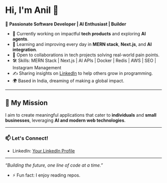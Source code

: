# Hi, I'm Anil 👋

🎯 **Passionate Software Developer | AI Enthusiast | Builder**

- 🔭 Currently working on impactful **tech products** and exploring **AI agents**.
- 🌱 Learning and improving every day in **MERN stack**, **Next.js**, and **AI integration**.
- 🤝 Open to collaborations in tech projects solving real-world pain points.
- 🛠️ Skills: MERN Stack | Next.js | AI APIs | Docker | Redis | AWS | SEO | Instagram Management
- ✍️ Sharing insights on [LinkedIn](https://www.linkedin.com/in/anilkumar567849/) to help others grow in programming.
- 🌍 Based in India, dreaming of making a global impact.

---

## 🚀 My Mission
I aim to create meaningful applications that cater to **individuals** and **small businesses**, leveraging **AI and modern web technologies**.

---

### 📫 Let's Connect!
- LinkedIn: [Your LinkedIn Profile](https://www.linkedin.com/in/anilkumar567849/)

---

_“Building the future, one line of code at a time.”_

- ⚡ Fun fact: I enjoy reading repos.

